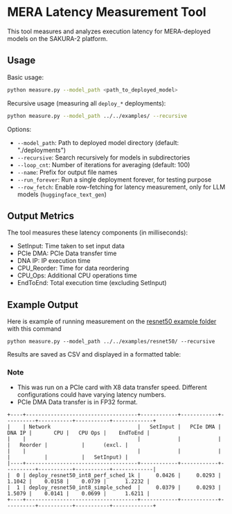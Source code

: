 # MERA Latency Measurement Tool

This tool measures and analyzes execution latency for MERA-deployed models on the SAKURA-2 platform.

## Usage

Basic usage:
```bash
python measure.py --model_path <path_to_deployed_model>
```

Recursive usage (measuring all `deploy_*` deployments):
```bash
python measure.py --model_path ../../examples/ --recursive
```

Options:
- `--model_path`: Path to deployed model directory (default: "./deployments")
- `--recursive`: Search recursively for models in subdirectories
- `--loop_cnt`: Number of iterations for averaging (default: 100)
- `--name`: Prefix for output file names
- `--run_forever`: Run a single deployment forever, for testing purpose
- `--row_fetch`: Enable row-fetching for latency measurement, only for LLM models (`huggingface_text_gen`)

## Output Metrics

The tool measures these latency components (in milliseconds):
- SetInput: Time taken to set input data
- PCIe DMA: PCIe Data transfer time
- DNA IP: IP execution time
- CPU_Reorder: Time for data reordering
- CPU_Ops: Additional CPU operations time
- EndToEnd: Total execution time (excluding SetInput)

## Example Output

Here is example of running measurement on the [resnet50 example folder](../resnet50) with this command

```
python measure.py --model_path ../../examples/resnet50/ --recursive
```

Results are saved as CSV and displayed in a formatted table:

### Note

* This was run on a PCIe card with X8 data transfer speed. Different configurations could have varying latency numbers. 
* PCIe DMA Data transfer is in FP32 format.
```
+----+------------------------------------+------------+------------+----------+-----------+-----------+-------------+
|    | Network                            |   SetInput |   PCIe DMA |   DNA IP |       CPU |   CPU Ops |    EndToEnd |
|    |                                    |            |            |          |   Reorder |           |      (excl. |
|    |                                    |            |            |          |           |           |   SetInput) |
|----+------------------------------------+------------+------------+----------+-----------+-----------+-------------|
|  0 | deploy_resnet50_int8_perf_sched_1k |     0.0426 |     0.0293 |   1.1042 |    0.0158 |    0.0739 |      1.2232 |
|  1 | deploy_resnet50_int8_simple_sched  |     0.0379 |     0.0293 |   1.5079 |    0.0141 |    0.0699 |      1.6211 |
+----+------------------------------------+------------+------------+----------+-----------+-----------+-------------+
```
